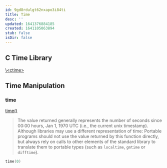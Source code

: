 ```yaml
---
id: 9gd8rdulgt62nxapo3i84ti
title: Time
desc: ''
updated: 1641376884185
created: 1641105063894
stub: false
isDir: false
---
```



## C Time Library

[\\&lt;ctime>](http://cplusplus.com/reference/ctime/)

## Time Manipulation

### time

[time()](http://cplusplus.com/reference/ctime/time/)

> The value returned generally represents the number of seconds since 00:00 hours, Jan 1, 1970 UTC (i.e., the current unix timestamp). Although libraries may use a different representation of time: Portable programs should not use the value returned by this function directly, but always rely on calls to other elements of the standard library to translate them to portable types (such as `localtime`, `gmtime` or `difftime`).

```cpp
time(0)
```
